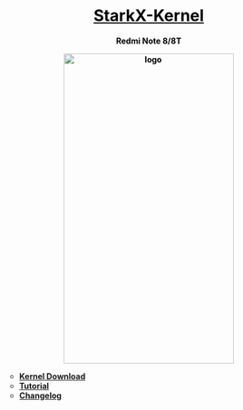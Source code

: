<h1 style="text-align: center;"><span style="text-decoration: underline; color: #000000;"><strong>StarkX-Kernel</strong></span></h1>
<p style="text-align: center;"><span style="color: #000000;"><strong>Redmi Note 8/8T</strong></span></p>
<p style="text-align: center;"><span style="color: #000000;"><strong><img src="https://github.com/redstarksten/redstarksten.github.io/blob/master/logokernel.png?raw=true" alt="logo" width="300" height="548" /></strong></span></p>

<ul style="list-style-type: circle;">
<li style="text-align: left;"><strong><span style="color: #000000;"><a href="https://redstarksten.github.io/kernel.html" target="_blank" rel="noopener">Kernel Download</a></span></strong></li>
<li style="text-align: left;"><strong><span style="color: #000000;"><a href="https://redstarksten.github.io/tutorial.html" target="_blank" rel="noopener">Tutorial</a></span></strong></li>
<li style="text-align: left;"><strong><span style="color: #000000;"><a href="https://redstarksten.github.io/changelog.html" target="_blank" rel="noopener">Changelog</a></span></strong></li>
</ul>
